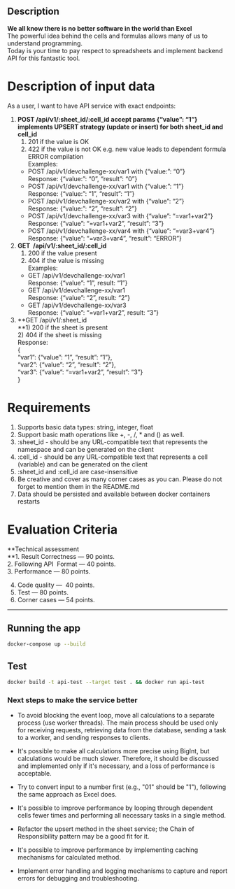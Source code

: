 ## Description

**We all know there is no better software in the world than Excel**   
The powerful idea behind the cells and formulas allows many of us to understand programming.   
Today is your time to pay respect to spreadsheets and implement backend API for this fantastic tool.

# Description of input data

As a user, I want to have API service with exact endpoints:

1. **POST /api/v1/:sheet_id/:cell_id accept params {“value”: “1”} implements UPSERT strategy (update or insert) for both sheet_id and cell_id**
   1. 201 if the value is OK
   2. 422 if the value is not OK e.g. new value leads to dependent formula ERROR compilation  
      Examples:
   - POST /api/v1/devchallenge-xx/var1 with {“value:”: “0”}  
      Response: {“value:”: “0”, “result”: “0”}
   - POST /api/v1/devchallenge-xx/var1 with {“value:”: “1”}  
      Response: {“value:”: “1”, “result”: “1”}
   - POST /api/v1/devchallenge-xx/var2 with {“value”: “2”}   
      Response: {“value:”: “2”, “result”: “2”}
   - POST /api/v1/devchallenge-xx/var3 with {“value”: “=var1+var2”}  
      Response: {“value”: “=var1+var2”, “result”: “3”}
   - POST /api/v1/devchallenge-xx/var4 with {“value”: “=var3+var4”}  
      Response: {“value”: “=var3+var4”, “result”: “ERROR”}
2. **GET  /api/v1/:sheet_id/:cell_id**
   1. 200 if the value present
   2. 404 if the value is missing  
      Examples:
   - GET /api/v1/devchallenge-xx/var1  
      Response: {“value”: “1”, result: “1”}
   - GET /api/v1/devchallenge-xx/var1  
      Response: {“value”: “2”, result: “2”}
   - GET /api/v1/devchallenge-xx/var3  
      Response: {“value”: “=var1+var2”, result: “3”}
3. **GET /api/v1/:sheet_id  
   **1) 200 if the sheet is present  
   2) 404 if the sheet is missing  
   Response:  
   {  
   “var1”: {“value”: “1”, “result”: “1”},  
   “var2”: {“value”: “2”, “result”: “2”},  
   “var3”: {“value”: “=var1+var2”, “result”: “3”}  
   }

# Requirements

1. Supports basic data types: string, integer, float
2. Support basic math operations like +, -, /, \* and () as well.
3. :sheet_id - should be any URL-compatible text that represents the namespace and can be generated on the client
4. :cell_id - should be any URL-compatible text that represents a cell (variable) and can be generated on the client
5. :sheet_id and :cell_id are case-insensitive
6. Be creative and cover as many corner cases as you can. Please do not forget to mention them in the README.md
7. Data should be persisted and available between docker containers restarts

# Evaluation Criteria

**Technical assessment  
**1. Result Correctness — 90 points.  
2. Following API  Format — 40 points.  
3. Performance — 80 points.

4. Code quality —  40 points.
5. Test — 80 points.
6. Corner cases — 54 points.

---

## Running the app

```bash
docker-compose up --build
```

## Test

```bash
docker build -t api-test --target test . && docker run api-test
```

### Next steps to make the service better

- To avoid blocking the event loop, move all calculations to a separate process (use worker threads). The main process should be used only for receiving requests, retrieving data from the database, sending a task to a worker, and sending responses to clients.

- It's possible to make all calculations more precise using BigInt, but calculations would be much slower. Therefore, it should be discussed and implemented only if it's necessary, and a loss of performance is acceptable.

- Try to convert input to a number first (e.g., "01" should be "1"), following the same approach as Excel does.

- It's possible to improve performance by looping through dependent cells fewer times and performing all necessary tasks in a single method.

- Refactor the upsert method in the sheet service; the Chain of Responsibility pattern may be a good fit for it.

- It's possible to improve performance by implementing caching mechanisms for calculated method.

- Implement error handling and logging mechanisms to capture and report errors for debugging and troubleshooting.
